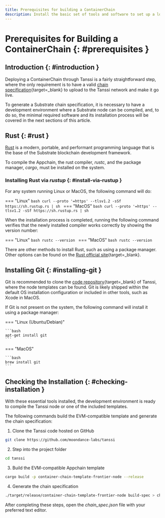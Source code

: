 ```yaml
---
title: Prerequisites for building a ContainerChain
description: Install the basic set of tools and software to set up a local development environment and be able to compile, run, and test your ContainerChain.
---
```


# Prerequisites for Building a ContainerChain {: #prerequisites } 

## Introduction {: #introduction } 

Deploying a ContainerChain through Tanssi is a fairly straightforward step, where the only requirement is to have a valid [chain specification](https://docs.substrate.io/build/chain-spec/){target=_blank} to upload to the Tanssi network and make it go live.

To generate a Substrate chain specification, it is necessary to have a development environment where a Substrate node can be compiled, and, to do so, the minimal required software and its installation process will be covered in the next sections of this article.

## Rust {: #rust } 

[Rust](/learn/framework/overview/#rust-programming-language) is a modern, portable, and performant programming language that is the base of the Substrate blockchain development framework.  

To compile the Appchain, the rust compiler, *rustc*, and the package manager, *cargo*, must be installed on the system. 

### Installing Rust via *rustup* {: #install-via-rustup } 

For any system running Linux or MacOS, the following command will do:

=== "Linux"
    ```bash
    curl --proto '=https' --tlsv1.2 -sSf https://sh.rustup.rs | sh
    ```
=== "MacOS"
    ```bash
    curl --proto '=https' --tlsv1.2 -sSf https://sh.rustup.rs | sh
    ```

When the installation process is completed, running the following command verifies that the newly installed compiler works correctly by showing the version number:

=== "Linux"
    ```bash
    rustc --version
    ```
=== "MacOS"
    ```bash
    rustc --version
    ```

There are other methods to install Rust, such as using a package manager. Other options can be found on the [Rust official site](  https://forge.rust-lang.org/infra/other-installation-methods.html){target=_blank}.

## Installing Git {: #installing-git } 

Git is recommended to clone the [code repository](https://github.com/moondance-labs/tanssi){target=_blank} of Tanssi, where the node templates can be found. Git is likely shipped within the default OS installation configuration or included in other tools, such as Xcode in MacOS.

If Git is not present on the system, the following command will install it using a package manager:

=== "Linux (Ubuntu/Debian)"

    ```bash
    apt-get install git
    ```     
=== "MacOS"

    ```bash
    brew install git
    ```     

## Checking the Installation {: #checking-installation } 

With these essential tools installed, the development environment is ready to compile the Tanssi node or one of the included templates.

The following commands build the EVM-compatible template and generate the chain specification:

1. Clone the Tanssi code hosted on GitHub
```bash
git clone https://github.com/moondance-labs/tanssi
```
2. Step into the project folder
```bash
cd tanssi
```
3. Build the EVM-compatible Appchain template
```bash
cargo build -p container-chain-template-frontier-node --release
```
4. Generate the chain specification
```bash
./target/release/container-chain-template-frontier-node build-spec > chain_spec.json
```

After completing these steps, open the *chain_spec.json* file with your preferred text editor.